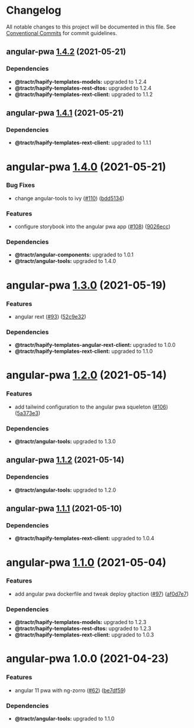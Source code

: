 # Changelog

All notable changes to this project will be documented in this file. See
[Conventional Commits](https://conventionalcommits.org) for commit guidelines.

## angular-pwa [1.4.2](https://github.com/tractr/stack/compare/angular-pwa@1.4.1...angular-pwa@1.4.2) (2021-05-21)





### Dependencies

* **@tractr/hapify-templates-models:** upgraded to 1.2.4
* **@tractr/hapify-templates-rest-dtos:** upgraded to 1.2.4
* **@tractr/hapify-templates-rext-client:** upgraded to 1.1.2

## angular-pwa [1.4.1](https://github.com/tractr/stack/compare/angular-pwa@1.4.0...angular-pwa@1.4.1) (2021-05-21)





### Dependencies

* **@tractr/hapify-templates-rext-client:** upgraded to 1.1.1

# angular-pwa [1.4.0](https://github.com/tractr/stack/compare/angular-pwa@1.3.0...angular-pwa@1.4.0) (2021-05-21)


### Bug Fixes

* change angular-tools to ivy ([#110](https://github.com/tractr/stack/issues/110)) ([bdd5134](https://github.com/tractr/stack/commit/bdd51345b62043ab2c6297879a410ac666aff2c1))


### Features

* configure storybook into the angular pwa app ([#108](https://github.com/tractr/stack/issues/108)) ([9026ecc](https://github.com/tractr/stack/commit/9026ecccb59ce94f6bfd82d899476b727f10b67c))





### Dependencies

* **@tractr/angular-components:** upgraded to 1.0.1
* **@tractr/angular-tools:** upgraded to 1.4.0

# angular-pwa [1.3.0](https://github.com/tractr/stack/compare/angular-pwa@1.2.0...angular-pwa@1.3.0) (2021-05-19)


### Features

* angular rext ([#93](https://github.com/tractr/stack/issues/93)) ([52c9e32](https://github.com/tractr/stack/commit/52c9e32758f62fb7b2fa2f5c20795bfba2a4ea0f))





### Dependencies

* **@tractr/hapify-templates-angular-rext-client:** upgraded to 1.0.0
* **@tractr/hapify-templates-rext-client:** upgraded to 1.1.0

# angular-pwa [1.2.0](https://github.com/tractr/stack/compare/angular-pwa@1.1.2...angular-pwa@1.2.0) (2021-05-14)


### Features

* add tailwind configuration to the angular pwa squeleton ([#106](https://github.com/tractr/stack/issues/106)) ([5a373e3](https://github.com/tractr/stack/commit/5a373e3ece600eda1a25a3009f5b5fd1eded3a20))





### Dependencies

* **@tractr/angular-tools:** upgraded to 1.3.0

## angular-pwa [1.1.2](https://github.com/tractr/stack/compare/angular-pwa@1.1.1...angular-pwa@1.1.2) (2021-05-14)





### Dependencies

* **@tractr/angular-tools:** upgraded to 1.2.0

## angular-pwa [1.1.1](https://github.com/tractr/stack/compare/angular-pwa@1.1.0...angular-pwa@1.1.1) (2021-05-10)





### Dependencies

* **@tractr/hapify-templates-rext-client:** upgraded to 1.0.4

# angular-pwa [1.1.0](https://github.com/tractr/stack/compare/angular-pwa@1.0.0...angular-pwa@1.1.0) (2021-05-04)


### Features

* add angular pwa dockerfile and tweak deploy gitaction ([#97](https://github.com/tractr/stack/issues/97)) ([af0d7e7](https://github.com/tractr/stack/commit/af0d7e744558675fca9ebdc107b643fe857f9d6b))





### Dependencies

* **@tractr/hapify-templates-models:** upgraded to 1.2.3
* **@tractr/hapify-templates-rest-dtos:** upgraded to 1.2.3
* **@tractr/hapify-templates-rext-client:** upgraded to 1.0.3

# angular-pwa 1.0.0 (2021-04-23)


### Features

* angular 11 pwa with ng-zorro ([#62](https://github.com/tractr/stack/issues/62)) ([be7df59](https://github.com/tractr/stack/commit/be7df59891e2268447a6aeee13551efaba9bfad3))





### Dependencies

* **@tractr/angular-tools:** upgraded to 1.1.0
